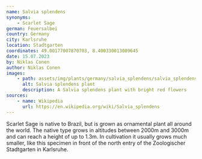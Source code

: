 ```yaml
---
name: Salvia splendens
synonyms:
    - Scarlet Sage
german: Feuersalbei
country: Germany
city: Karlsruhe
location: Stadtgarten
coordinates: 49.00177007870703, 8.400330013009645
date: 15.07.2023
by: Niklas Conen
author: Niklas Conen
images:
    - path: assets/img/plants/germany/salvia_splendens/salvia_splendens_1.jpg
      alt: Salvia splendens plant
      description: A Salvia splendens plant with bright red flowers
sources:
    - name: Wikipedia
      url: https://en.wikipedia.org/wiki/Salvia_splendens
---
```


Scarlet Sage is native to Brazil, but is grown as ornamental plant all around the world. The native type grows in altitudes between 2000m and 3000m and can reach a height of up to 1.3m. In cultivation it usually grows much smaller, like this specimen in front of the north entry of the Zoologischer Stadtgarten in Karlsruhe.
